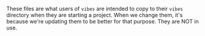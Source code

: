These files are what users of `vibes` are intended to copy to their `vibes` directory when they are starting a project. When we change them, it's because we're updating them to be better for that purpose. They are NOT in use.
